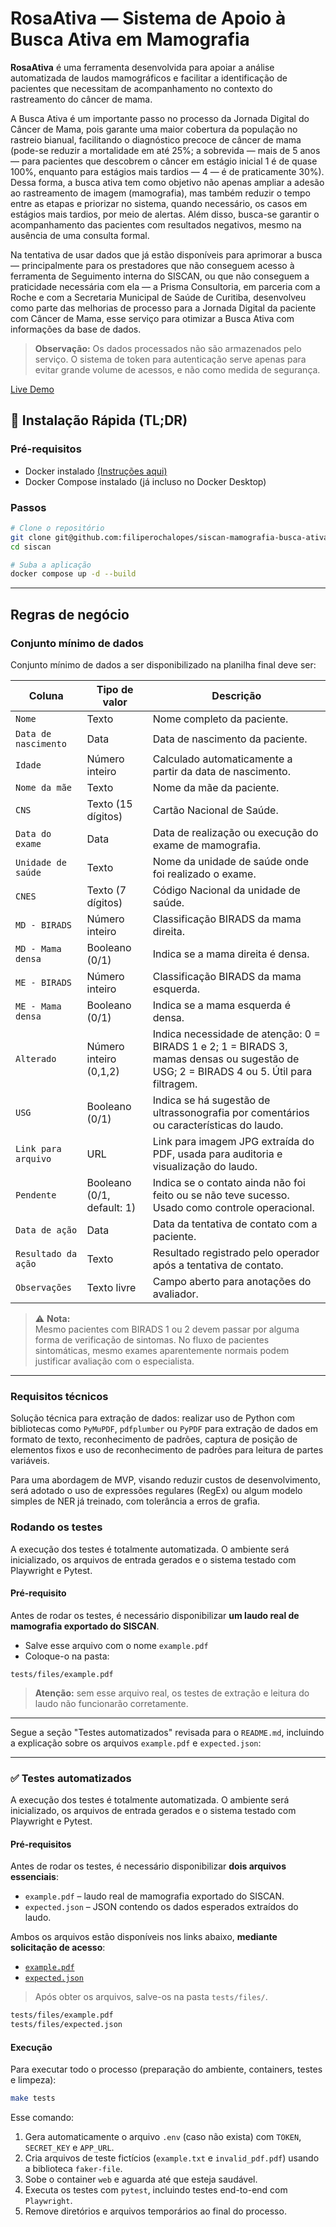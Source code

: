 # RosaAtiva — Sistema de Apoio à Busca Ativa em Mamografia

**RosaAtiva** é uma ferramenta desenvolvida para apoiar a análise automatizada de laudos mamográficos e facilitar a identificação de pacientes que necessitam de acompanhamento no contexto do rastreamento do câncer de mama.

A Busca Ativa é um importante passo no processo da Jornada Digital do Câncer de Mama, pois garante uma maior cobertura da população no rastreio bianual, facilitando o diagnóstico precoce de câncer de mama (pode-se reduzir a mortalidade em até 25%; a sobrevida — mais de 5 anos — para pacientes que descobrem o câncer em estágio inicial 1 é de quase 100%, enquanto para estágios mais tardios — 4 — é de praticamente 30%). Dessa forma, a busca ativa tem como objetivo não apenas ampliar a adesão ao rastreamento de imagem (mamografia), mas também reduzir o tempo entre as etapas e priorizar no sistema, quando necessário, os casos em estágios mais tardios, por meio de alertas. Além disso, busca-se garantir o acompanhamento das pacientes com resultados negativos, mesmo na ausência de uma consulta formal.

Na tentativa de usar dados que já estão disponíveis para aprimorar a busca — principalmente para os prestadores que não conseguem acesso à ferramenta de Seguimento interna do SISCAN, ou que não conseguem a praticidade necessária com ela — a Prisma Consultoria, em parceria com a Roche e com a Secretaria Municipal de Saúde de Curitiba, desenvolveu como parte das melhorias de processo para a Jornada Digital da paciente com Câncer de Mama, esse serviço para otimizar a Busca Ativa com informações da base de dados.

> **Observação:** Os dados processados não são armazenados pelo serviço. O sistema de token para autenticação serve apenas para evitar grande volume de acessos, e não como medida de segurança.

[Live Demo](https://siscan.filipelopes.med.br)


## 🚀 Instalação Rápida (TL;DR)

### Pré-requisitos
- Docker instalado [(Instruções aqui)](https://docs.docker.com/get-docker/)
- Docker Compose instalado (já incluso no Docker Desktop)

### Passos

```bash
# Clone o repositório
git clone git@github.com:filiperochalopes/siscan-mamografia-busca-ativa.git siscan
cd siscan

# Suba a aplicação
docker compose up -d --build
```

---

## Regras de negócio

### Conjunto mínimo de dados

Conjunto mínimo de dados a ser disponibilizado na planilha final deve ser:

| Coluna                 | Tipo de valor         | Descrição |
|------------------------|------------------------|-----------|
| `Nome`                 | Texto                  | Nome completo da paciente. |
| `Data de nascimento`   | Data                   | Data de nascimento da paciente. |
| `Idade`                | Número inteiro         | Calculado automaticamente a partir da data de nascimento. |
| `Nome da mãe`          | Texto                  | Nome da mãe da paciente. |
| `CNS`                  | Texto (15 dígitos)     | Cartão Nacional de Saúde. |
| `Data do exame`        | Data                   | Data de realização ou execução do exame de mamografia. |
| `Unidade de saúde`     | Texto                  | Nome da unidade de saúde onde foi realizado o exame. |
| `CNES`                 | Texto (7 dígitos)      | Código Nacional da unidade de saúde. |
| `MD - BIRADS`          | Número inteiro         | Classificação BIRADS da mama direita. |
| `MD - Mama densa`      | Booleano (0/1)         | Indica se a mama direita é densa. |
| `ME - BIRADS`          | Número inteiro         | Classificação BIRADS da mama esquerda. |
| `ME - Mama densa`      | Booleano (0/1)         | Indica se a mama esquerda é densa. |
| `Alterado`             | Número inteiro (0,1,2) | Indica necessidade de atenção: 0 = BIRADS 1 e 2; 1 = BIRADS 3, mamas densas ou sugestão de USG; 2 = BIRADS 4 ou 5. Útil para filtragem. |
| `USG`                  | Booleano (0/1)         | Indica se há sugestão de ultrassonografia por comentários ou características do laudo. |
| `Link para arquivo`    | URL                    | Link para imagem JPG extraída do PDF, usada para auditoria e visualização do laudo. |
| `Pendente`             | Booleano (0/1, default: 1) | Indica se o contato ainda não foi feito ou se não teve sucesso. Usado como controle operacional. |
| `Data de ação`         | Data                   | Data da tentativa de contato com a paciente. |
| `Resultado da ação`    | Texto                  | Resultado registrado pelo operador após a tentativa de contato. |
| `Observações`          | Texto livre            | Campo aberto para anotações do avaliador. |

> ⚠️ **Nota:**  
Mesmo pacientes com BIRADS 1 ou 2 devem passar por alguma forma de verificação de sintomas. No fluxo de pacientes sintomáticas, mesmo exames aparentemente normais podem justificar avaliação com o especialista.

---

### Requisitos técnicos

Solução técnica para extração de dados: realizar uso de Python com bibliotecas como `PyMuPDF`, `pdfplumber` ou `PyPDF` para extração de dados em formato de texto, reconhecimento de padrões, captura de posição de elementos fixos e uso de reconhecimento de padrões para leitura de partes variáveis. 

Para uma abordagem de MVP, visando reduzir custos de desenvolvimento, será adotado o uso de expressões regulares (RegEx) ou algum modelo simples de NER já treinado, com tolerância a erros de grafia.

### Rodando os testes

A execução dos testes é totalmente automatizada. O ambiente será inicializado, os arquivos de entrada gerados e o sistema testado com Playwright e Pytest.

#### Pré-requisito

Antes de rodar os testes, é necessário disponibilizar **um laudo real de mamografia exportado do SISCAN**.

* Salve esse arquivo com o nome `example.pdf`
* Coloque-o na pasta:

```
tests/files/example.pdf
```

> **Atenção:** sem esse arquivo real, os testes de extração e leitura do laudo não funcionarão corretamente.

---

Segue a seção "Testes automatizados" revisada para o `README.md`, incluindo a explicação sobre os arquivos `example.pdf` e `expected.json`:

---

### ✅ Testes automatizados

A execução dos testes é totalmente automatizada. O ambiente será inicializado, os arquivos de entrada gerados e o sistema testado com Playwright e Pytest.

#### Pré-requisitos

Antes de rodar os testes, é necessário disponibilizar **dois arquivos essenciais**:

* `example.pdf` – laudo real de mamografia exportado do SISCAN.
* `expected.json` – JSON contendo os dados esperados extraídos do laudo.

Ambos os arquivos estão disponíveis nos links abaixo, **mediante solicitação de acesso**:

* [`example.pdf`](https://drive.google.com/file/d/1VYTMBLIbiDTcj6W7mUKeqStlpSW5dZdZ/view?usp=sharing)
* [`expected.json`](https://drive.google.com/file/d/1JXKsMbAELVGI6SZVz8kdjryUoqN5UH2y/view?usp=sharing)

> Após obter os arquivos, salve-os na pasta `tests/files/`.

```bash
tests/files/example.pdf
tests/files/expected.json
```

#### Execução

Para executar todo o processo (preparação do ambiente, containers, testes e limpeza):

```bash
make tests
```

Esse comando:

1. Gera automaticamente o arquivo `.env` (caso não exista) com `TOKEN`, `SECRET_KEY` e `APP_URL`.
2. Cria arquivos de teste fictícios (`example.txt` e `invalid_pdf.pdf`) usando a biblioteca `faker-file`.
3. Sobe o container `web` e aguarda até que esteja saudável.
4. Executa os testes com `pytest`, incluindo testes end-to-end com `Playwright`.
5. Remove diretórios e arquivos temporários ao final do processo.

